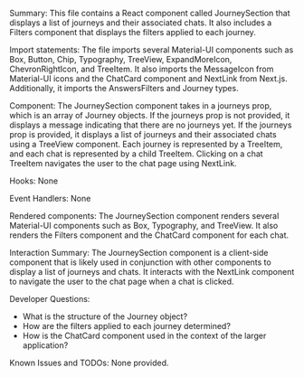 Summary:
This file contains a React component called JourneySection that displays a list of journeys and their associated chats. It also includes a Filters component that displays the filters applied to each journey.

Import statements:
The file imports several Material-UI components such as Box, Button, Chip, Typography, TreeView, ExpandMoreIcon, ChevronRightIcon, and TreeItem. It also imports the MessageIcon from Material-UI icons and the ChatCard component and NextLink from Next.js. Additionally, it imports the AnswersFilters and Journey types.

Component:
The JourneySection component takes in a journeys prop, which is an array of Journey objects. If the journeys prop is not provided, it displays a message indicating that there are no journeys yet. If the journeys prop is provided, it displays a list of journeys and their associated chats using a TreeView component. Each journey is represented by a TreeItem, and each chat is represented by a child TreeItem. Clicking on a chat TreeItem navigates the user to the chat page using NextLink.

Hooks:
None

Event Handlers:
None

Rendered components:
The JourneySection component renders several Material-UI components such as Box, Typography, and TreeView. It also renders the Filters component and the ChatCard component for each chat.

Interaction Summary:
The JourneySection component is a client-side component that is likely used in conjunction with other components to display a list of journeys and chats. It interacts with the NextLink component to navigate the user to the chat page when a chat is clicked.

Developer Questions:
- What is the structure of the Journey object?
- How are the filters applied to each journey determined?
- How is the ChatCard component used in the context of the larger application?

Known Issues and TODOs:
None provided.